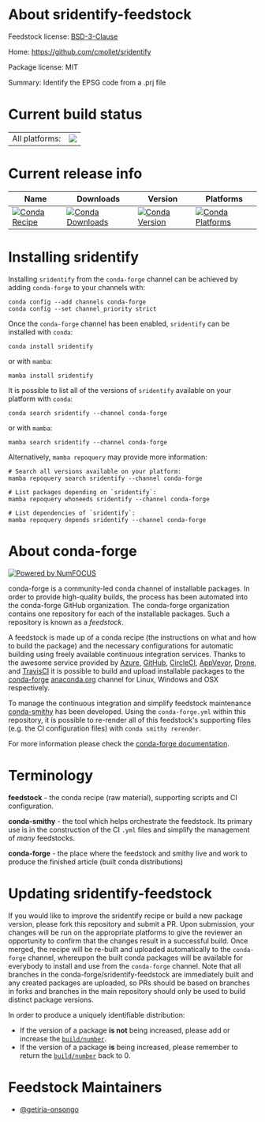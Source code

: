 About sridentify-feedstock
==========================

Feedstock license: [BSD-3-Clause](https://github.com/conda-forge/sridentify-feedstock/blob/main/LICENSE.txt)

Home: https://github.com/cmollet/sridentify

Package license: MIT

Summary: Identify the EPSG code from a .prj file

Current build status
====================


<table><tr><td>All platforms:</td>
    <td>
      <a href="https://dev.azure.com/conda-forge/feedstock-builds/_build/latest?definitionId=12131&branchName=main">
        <img src="https://dev.azure.com/conda-forge/feedstock-builds/_apis/build/status/sridentify-feedstock?branchName=main">
      </a>
    </td>
  </tr>
</table>

Current release info
====================

| Name | Downloads | Version | Platforms |
| --- | --- | --- | --- |
| [![Conda Recipe](https://img.shields.io/badge/recipe-sridentify-green.svg)](https://anaconda.org/conda-forge/sridentify) | [![Conda Downloads](https://img.shields.io/conda/dn/conda-forge/sridentify.svg)](https://anaconda.org/conda-forge/sridentify) | [![Conda Version](https://img.shields.io/conda/vn/conda-forge/sridentify.svg)](https://anaconda.org/conda-forge/sridentify) | [![Conda Platforms](https://img.shields.io/conda/pn/conda-forge/sridentify.svg)](https://anaconda.org/conda-forge/sridentify) |

Installing sridentify
=====================

Installing `sridentify` from the `conda-forge` channel can be achieved by adding `conda-forge` to your channels with:

```
conda config --add channels conda-forge
conda config --set channel_priority strict
```

Once the `conda-forge` channel has been enabled, `sridentify` can be installed with `conda`:

```
conda install sridentify
```

or with `mamba`:

```
mamba install sridentify
```

It is possible to list all of the versions of `sridentify` available on your platform with `conda`:

```
conda search sridentify --channel conda-forge
```

or with `mamba`:

```
mamba search sridentify --channel conda-forge
```

Alternatively, `mamba repoquery` may provide more information:

```
# Search all versions available on your platform:
mamba repoquery search sridentify --channel conda-forge

# List packages depending on `sridentify`:
mamba repoquery whoneeds sridentify --channel conda-forge

# List dependencies of `sridentify`:
mamba repoquery depends sridentify --channel conda-forge
```


About conda-forge
=================

[![Powered by
NumFOCUS](https://img.shields.io/badge/powered%20by-NumFOCUS-orange.svg?style=flat&colorA=E1523D&colorB=007D8A)](https://numfocus.org)

conda-forge is a community-led conda channel of installable packages.
In order to provide high-quality builds, the process has been automated into the
conda-forge GitHub organization. The conda-forge organization contains one repository
for each of the installable packages. Such a repository is known as a *feedstock*.

A feedstock is made up of a conda recipe (the instructions on what and how to build
the package) and the necessary configurations for automatic building using freely
available continuous integration services. Thanks to the awesome service provided by
[Azure](https://azure.microsoft.com/en-us/services/devops/), [GitHub](https://github.com/),
[CircleCI](https://circleci.com/), [AppVeyor](https://www.appveyor.com/),
[Drone](https://cloud.drone.io/welcome), and [TravisCI](https://travis-ci.com/)
it is possible to build and upload installable packages to the
[conda-forge](https://anaconda.org/conda-forge) [anaconda.org](https://anaconda.org/)
channel for Linux, Windows and OSX respectively.

To manage the continuous integration and simplify feedstock maintenance
[conda-smithy](https://github.com/conda-forge/conda-smithy) has been developed.
Using the ``conda-forge.yml`` within this repository, it is possible to re-render all of
this feedstock's supporting files (e.g. the CI configuration files) with ``conda smithy rerender``.

For more information please check the [conda-forge documentation](https://conda-forge.org/docs/).

Terminology
===========

**feedstock** - the conda recipe (raw material), supporting scripts and CI configuration.

**conda-smithy** - the tool which helps orchestrate the feedstock.
                   Its primary use is in the construction of the CI ``.yml`` files
                   and simplify the management of *many* feedstocks.

**conda-forge** - the place where the feedstock and smithy live and work to
                  produce the finished article (built conda distributions)


Updating sridentify-feedstock
=============================

If you would like to improve the sridentify recipe or build a new
package version, please fork this repository and submit a PR. Upon submission,
your changes will be run on the appropriate platforms to give the reviewer an
opportunity to confirm that the changes result in a successful build. Once
merged, the recipe will be re-built and uploaded automatically to the
`conda-forge` channel, whereupon the built conda packages will be available for
everybody to install and use from the `conda-forge` channel.
Note that all branches in the conda-forge/sridentify-feedstock are
immediately built and any created packages are uploaded, so PRs should be based
on branches in forks and branches in the main repository should only be used to
build distinct package versions.

In order to produce a uniquely identifiable distribution:
 * If the version of a package **is not** being increased, please add or increase
   the [``build/number``](https://docs.conda.io/projects/conda-build/en/latest/resources/define-metadata.html#build-number-and-string).
 * If the version of a package **is** being increased, please remember to return
   the [``build/number``](https://docs.conda.io/projects/conda-build/en/latest/resources/define-metadata.html#build-number-and-string)
   back to 0.

Feedstock Maintainers
=====================

* [@getiria-onsongo](https://github.com/getiria-onsongo/)

